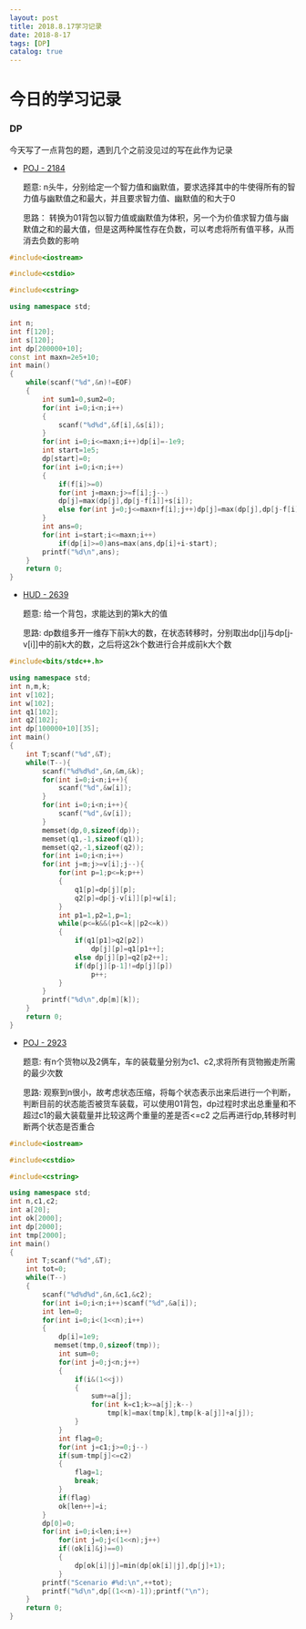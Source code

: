 ```yaml
---
layout: post
title: 2018.8.17学习记录
date: 2018-8-17
tags: [DP]
catalog: true
---
```

# 今日的学习记录
### DP
  今天写了一点背包的题，遇到几个之前没见过的写在此作为记录
   
- [POJ - 2184]( https://vjudge.net/problem/16386/origin)

   题意:  n头牛，分别给定一个智力值和幽默值，要求选择其中的牛使得所有的智力值与幽默值之和最大，并且要求智力值、幽默值的和大于0
    
   思路： 转换为01背包以智力值或幽默值为体积，另一个为价值求智力值与幽默值之和的最大值，但是这两种属性存在负数，可以考虑将所有值平移，从而消去负数的影响

``` c++
#include<iostream>

#include<cstdio>

#include<cstring>

using namespace std;

int n;
int f[120];
int s[120];
int dp[200000+10];
const int maxn=2e5+10;
int main()
{
    while(scanf("%d",&n)!=EOF)
    {
        int sum1=0,sum2=0;
        for(int i=0;i<n;i++)
        {
            scanf("%d%d",&f[i],&s[i]);
        }
        for(int i=0;i<=maxn;i++)dp[i]=-1e9;
        int start=1e5;
        dp[start]=0;
        for(int i=0;i<n;i++)
        {
            if(f[i]>=0)
            for(int j=maxn;j>=f[i];j--)
            dp[j]=max(dp[j],dp[j-f[i]]+s[i]);
            else for(int j=0;j<=maxn+f[i];j++)dp[j]=max(dp[j],dp[j-f[i]]+s[i]);
        }
        int ans=0;
        for(int i=start;i<=maxn;i++)
            if(dp[i]>=0)ans=max(ans,dp[i]+i-start);
        printf("%d\n",ans);
    }
    return 0;
}

```


- [HUD - 2639](https://vjudge.net/problem/20470/origin)

  题意: 给一个背包，求能达到的第k大的值
  
  思路: dp数组多开一维存下前k大的数，在状态转移时，分别取出dp[j]与dp[j-v[i]]中的前k大的数，之后将这2k个数进行合并成前k大个数
  
```c++
#include<bits/stdc++.h>

using namespace std;
int n,m,k;
int v[102];
int w[102];
int q1[102];
int q2[102];
int dp[100000+10][35];
int main()
{
    int T;scanf("%d",&T);
    while(T--){
        scanf("%d%d%d",&n,&m,&k);
        for(int i=0;i<n;i++){
            scanf("%d",&w[i]);
        }
        for(int i=0;i<n;i++){
            scanf("%d",&v[i]);
        }
        memset(dp,0,sizeof(dp));
        memset(q1,-1,sizeof(q1));
        memset(q2,-1,sizeof(q2));
        for(int i=0;i<n;i++)
        for(int j=m;j>=v[i];j--){
            for(int p=1;p<=k;p++)
            {
                q1[p]=dp[j][p];
                q2[p]=dp[j-v[i]][p]+w[i];
            }
            int p1=1,p2=1,p=1;
            while(p<=k&&(p1<=k||p2<=k))
            {
                if(q1[p1]>q2[p2])
                    dp[j][p]=q1[p1++];
                else dp[j][p]=q2[p2++];
                if(dp[j][p-1]!=dp[j][p])
                    p++;
            }
        }
        printf("%d\n",dp[m][k]);
    }
    return 0;
}
 ```

- [POJ - 2923](https://vjudge.net/problem/17573/origin)

   题意: 有n个货物以及2俩车，车的装载量分别为c1、c2,求将所有货物搬走所需的最少次数
   
   思路: 观察到n很小，故考虑状态压缩，将每个状态表示出来后进行一个判断，判断目前的状态能否被货车装载，可以使用01背包，dp过程时求出总重量和不超过c1的最大装载量并比较这两个重量的差是否<=c2
   之后再进行dp,转移时判断两个状态是否重合
  
```c++
#include<iostream>

#include<cstdio>

#include<cstring>

using namespace std;
int n,c1,c2;
int a[20];
int ok[2000];
int dp[2000];
int tmp[2000];
int main()
{
    int T;scanf("%d",&T);
    int tot=0;
    while(T--)
    {
        scanf("%d%d%d",&n,&c1,&c2);
        for(int i=0;i<n;i++)scanf("%d",&a[i]);
        int len=0;
        for(int i=0;i<(1<<n);i++)
        {
            dp[i]=1e9;
           memset(tmp,0,sizeof(tmp));
            int sum=0;
            for(int j=0;j<n;j++)
            {
                if(i&(1<<j))
                {
                    sum+=a[j];
                    for(int k=c1;k>=a[j];k--)
                        tmp[k]=max(tmp[k],tmp[k-a[j]]+a[j]);
                }
            }
            int flag=0;
            for(int j=c1;j>=0;j--)
            if(sum-tmp[j]<=c2)
            {
                flag=1;
                break;
            }
            if(flag)
            ok[len++]=i;
        }
        dp[0]=0;
        for(int i=0;i<len;i++)
            for(int j=0;j<(1<<n);j++)
            if((ok[i]&j)==0)
            {
                dp[ok[i]|j]=min(dp[ok[i]|j],dp[j]+1);
            }
        printf("Scenario #%d:\n",++tot);
        printf("%d\n",dp[(1<<n)-1]);printf("\n");
    }
    return 0;
}
 ```













